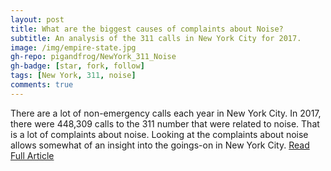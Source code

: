 ```yaml
---
layout: post
title: What are the biggest causes of complaints about Noise?
subtitle: An analysis of the 311 calls in New York City for 2017.
image: /img/empire-state.jpg
gh-repo: pigandfrog/NewYork_311_Noise
gh-badge: [star, fork, follow]
tags: [New York, 311, noise]
comments: true
---
```

There are a lot of non-emergency calls each year in New York City.  In 2017, there were 448,309 calls to the 311 number that were related to noise.  That is a lot of complaints about noise.   Looking at the complaints about noise allows somewhat of an insight into the goings-on in New York City. [Read Full Article](https://medium.com/@Richard_Olson/what-are-the-biggest-types-of-complaints-about-noise-432c352827b9)
